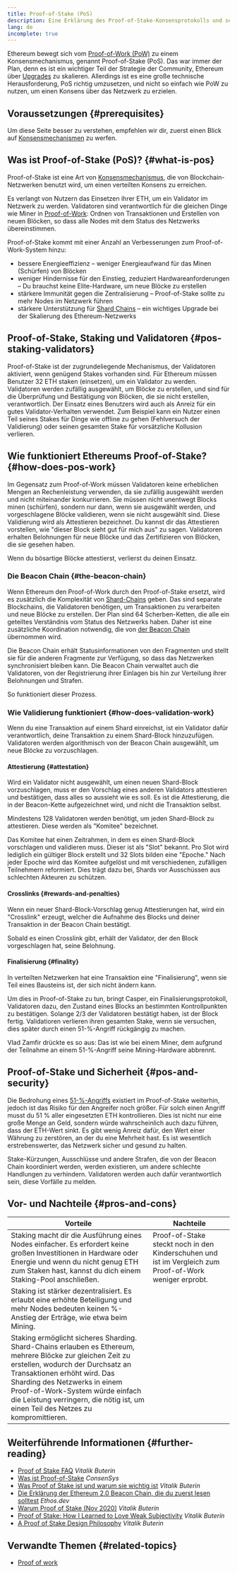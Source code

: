 ```yaml
---
title: Proof-of-Stake (PoS)
description: Eine Erklärung des Proof-of-Stake-Konsensprotokolls und seiner Rolle in Ethereum.
lang: de
incomplete: true
---
```


Ethereum bewegt sich vom [Proof-of-Work (PoW)](/developers/docs/consensus-mechanisms/pow/) zu einem Konsensmechanismus, genannt Proof-of-Stake (PoS). Das war immer der Plan, denn es ist ein wichtiger Teil der Strategie der Community, Ethereum über [Upgrades](/roadmap/) zu skalieren. Allerdings ist es eine große technische Herausforderung, PoS richtig umzusetzen, und nicht so einfach wie PoW zu nutzen, um einen Konsens über das Netzwerk zu erzielen.

## Voraussetzungen {#prerequisites}

Um diese Seite besser zu verstehen, empfehlen wir dir, zuerst einen Blick auf [Konsensmechanismen](/developers/docs/consensus-mechanisms/) zu werfen.

## Was ist Proof-of-Stake (PoS)? {#what-is-pos}

Proof-of-Stake ist eine Art von [Konsensmechanismus](/developers/docs/consensus-mechanisms/), die von Blockchain-Netzwerken benutzt wird, um einen verteilten Konsens zu erreichen.

Es verlangt von Nutzern das Einsetzen ihrer ETH, um ein Validator im Netzwerk zu werden. Validatoren sind verantwortlich für die gleichen Dinge wie Miner in [Proof-of-Work](/developers/docs/consensus-mechanisms/pow/): Ordnen von Transaktionen und Erstellen von neuen Blöcken, so dass alle Nodes mit dem Status des Netzwerks übereinstimmen.

Proof-of-Stake kommt mit einer Anzahl an Verbesserungen zum Proof-of-Work-System hinzu:

- bessere Energieeffizienz – weniger Energieaufwand für das Minen (Schürfen) von Blöcken
- weniger Hindernisse für den Einstieg, zeduziert Hardwareanforderungen – Du brauchst keine Elite-Hardware, um neue Blöcke zu erstellen
- stärkere Immunität gegen die Zentralisierung – Proof-of-Stake sollte zu mehr Nodes im Netzwerk führen
- stärkere Unterstützung für [Shard Chains](/roadmap/danksharding/) – ein wichtiges Upgrade bei der Skalierung des Ethereum-Netzwerks

## Proof-of-Stake, Staking und Validatoren {#pos-staking-validators}

Proof-of-Stake ist der zugrundeliegende Mechanismus, der Validatoren aktiviert, wenn genügend Stakes vorhanden sind. Für Ethereum müssen Benutzer 32 ETH staken (einsetzen), um ein Validator zu werden. Validatoren werden zufällig ausgewählt, um Blöcke zu erstellen, und sind für die Überprüfung und Bestätigung von Blöcken, die sie nicht erstellen, verantwortlich. Der Einsatz eines Benutzers wird auch als Anreiz für ein gutes Validator-Verhalten verwendet. Zum Beispiel kann ein Nutzer einen Teil seines Stakes für Dinge wie offline zu gehen (Fehlversuch der Validierung) oder seinen gesamten Stake für vorsätzliche Kollusion verlieren.

## Wie funktioniert Ethereums Proof-of-Stake? {#how-does-pos-work}

Im Gegensatz zum Proof-of-Work müssen Validatoren keine erheblichen Mengen an Rechenleistung verwenden, da sie zufällig ausgewählt werden und nicht miteinander konkurrieren. Sie müssen nicht unentwegt Blocks minen (schürfen), sondern nur dann, wenn sie ausgewählt werden, und vorgeschlagene Blöcke validieren, wenn sie nicht ausgewählt sind. Diese Validierung wird als Attestieren bezeichnet. Du kannst dir das Attestieren vorstellen, wie "dieser Block sieht gut für mich aus" zu sagen. Validatoren erhalten Belohnungen für neue Blöcke und das Zertifizieren von Blöcken, die sie gesehen haben.

Wenn du bösartige Blöcke attestierst, verlierst du deinen Einsatz.

### Die Beacon Chain {#the-beacon-chain}

Wenn Ethereum den Proof-of-Work durch den Proof-of-Stake ersetzt, wird es zusätzlich die Komplexität von [Shard-Chains](/roadmap/danksharding/) geben. Das sind separate Blockchains, die Validatoren benötigen, um Transaktionen zu verarbeiten und neue Blöcke zu erstellen. Der Plan sind 64 Scherben-Ketten, die alle ein geteiltes Verständnis vom Status des Netzwerks haben. Daher ist eine zusätzliche Koordination notwendig, die von [der Beacon Chain](/roadmap/beacon-chain/) übernommen wird.

Die Beacon Chain erhält Statusinformationen von den Fragmenten und stellt sie für die anderen Fragmente zur Verfügung, so dass das Netzwerken synchronisiert bleiben kann. Die Beacon Chain verwaltet auch die Validatoren, von der Registrierung ihrer Einlagen bis hin zur Verteilung ihrer Belohnungen und Strafen.

So funktioniert dieser Prozess.

### Wie Validierung funktioniert {#how-does-validation-work}

Wenn du eine Transaktion auf einem Shard einreichst, ist ein Validator dafür verantwortlich, deine Transaktion zu einem Shard-Block hinzuzufügen. Validatoren werden algorithmisch von der Beacon Chain ausgewählt, um neue Blöcke zu vorzuschlagen.

#### Attestierung {#attestation}

Wird ein Validator nicht ausgewählt, um einen neuen Shard-Block vorzuschlagen, muss er den Vorschlag eines anderen Validators attestieren und bestätigen, dass alles so aussieht wie es soll. Es ist die Attestierung, die in der Beacon-Kette aufgezeichnet wird, und nicht die Transaktion selbst.

Mindestens 128 Validatoren werden benötigt, um jeden Shard-Block zu attestieren. Diese werden als "Komitee" bezeichnet.

Das Komitee hat einen Zeitrahmen, in dem es einen Shard-Block vorschlagen und validieren muss. Dieser ist als "Slot" bekannt. Pro Slot wird lediglich ein gültiger Block erstellt und 32 Slots bilden eine "Epoche." Nach jeder Epoche wird das Komitee aufgelöst und mit verschiedenen, zufälligen Teilnehmern reformiert. Dies trägt dazu bei, Shards vor Ausschüssen aus schlechten Akteuren zu schützen.

#### Crosslinks {#rewards-and-penalties}

Wenn ein neuer Shard-Block-Vorschlag genug Attestierungen hat, wird ein "Crosslink" erzeugt, welcher die Aufnahme des Blocks und deiner Transaktion in der Beacon Chain bestätigt.

Sobald es einen Crosslink gibt, erhält der Validator, der den Block vorgeschlagen hat, seine Belohnung.

#### Finalisierung {#finality}

In verteilten Netzwerken hat eine Transaktion eine "Finalisierung", wenn sie Teil eines Bausteins ist, der sich nicht ändern kann.

Um dies in Proof-of-Stake zu tun, bringt Casper, ein Finalisierungsprotokoll, Validatoren dazu, den Zustand eines Blocks an bestimmten Kontrollpunkten zu bestätigen. Solange 2/3 der Validatoren bestätigt haben, ist der Block fertig. Validatioren verlieren ihren gesamten Stake, wenn sie versuchen, dies später durch einen 51-%-Angriff rückgängig zu machen.

Vlad Zamfir drückte es so aus: Das ist wie bei einem Miner, dem aufgrund der Teilnahme an einem 51-%-Angriff seine Mining-Hardware abbrennt.

## Proof-of-Stake und Sicherheit {#pos-and-security}

Die Bedrohung eines [51-%-Angriffs](https://www.investopedia.com/terms/1/51-attack.asp) existiert im Proof-of-Stake weiterhin, jedoch ist das Risiko für den Angreifer noch größer. Für solch einen Angriff musst du 51 % aller eingesetzten ETH kontrollieren. Dies ist nicht nur eine große Menge an Geld, sondern würde wahrscheinlich auch dazu führen, dass der ETH-Wert sinkt. Es gibt wenig Anreiz dafür, den Wert einer Währung zu zerstören, an der du eine Mehrheit hast. Es ist wesentlich erstrebenswerter, das Netzwerk sicher und gesund zu halten.

Stake-Kürzungen, Ausschlüsse und andere Strafen, die von der Beacon Chain koordiniert werden, werden existieren, um andere schlechte Handlungen zu verhindern. Validatoren werden auch dafür verantwortlich sein, diese Vorfälle zu melden.

## Vor- und Nachteile {#pros-and-cons}

| Vorteile                                                                                                                                                                                                                                                                                                                                | Nachteile                                                                                               |
| --------------------------------------------------------------------------------------------------------------------------------------------------------------------------------------------------------------------------------------------------------------------------------------------------------------------------------------- | ------------------------------------------------------------------------------------------------------- |
| Staking macht dir die Ausführung eines Nodes einfacher. Es erfordert keine großen Investitionen in Hardware oder Energie und wenn du nicht genug ETH zum Staken hast, kannst du dich einem Staking-Pool anschließen.                                                                                                                    | Proof-of-Stake steckt noch in den Kinderschuhen und ist im Vergleich zum Proof-of-Work weniger erprobt. |
| Staking ist stärker dezentralisiert. Es erlaubt eine erhöhte Beteiligung und mehr Nodes bedeuten keinen %-Anstieg der Erträge, wie etwa beim Mining.                                                                                                                                                                                    |                                                                                                         |
| Staking ermöglicht sicheres Sharding. Shard-Chains erlauben es Ethereum, mehrere Blöcke zur gleichen Zeit zu erstellen, wodurch der Durchsatz an Transaktionen erhöht wird. Das Sharding des Netzwerks in einem Proof-of-Work-System würde einfach die Leistung verringern, die nötig ist, um einen Teil des Netzes zu kompromittieren. |                                                                                                         |

## Weiterführende Informationen {#further-reading}

- [Proof of Stake FAQ](https://vitalik.ca/general/2017/12/31/pos_faq.html) _Vitalik Buterin_
- [Was ist Proof-of-Stake](https://consensys.net/blog/blockchain-explained/what-is-proof-of-stake/) _ConsenSys_
- [Was Proof of Stake ist und warum sie wichtig ist](https://bitcoinmagazine.com/culture/what-proof-of-stake-is-and-why-it-matters-1377531463) _Vitalik Buterin_
- [Die Erklärung der Ethereum 2.0 Beacon Chain, die du zuerst lesen solltest](https://ethos.dev/beacon-chain/) _Ethos.dev_
- [Warum Proof of Stake (Nov 2020)](https://vitalik.ca/general/2020/11/06/pos2020.html) _Vitalik Buterin_
- [Proof of Stake: How I Learned to Love Weak Subjectivity](https://blog.ethereum.org/2014/11/25/proof-stake-learned-love-weak-subjectivity/) _Vitalik Buterin_
- [A Proof of Stake Design Philosophy](https://medium.com/@VitalikButerin/a-proof-of-stake-design-philosophy-506585978d51) _Vitalik Buterin_

## Verwandte Themen {#related-topics}

- [Proof of work](/developers/docs/consensus-mechanisms/pow/)
